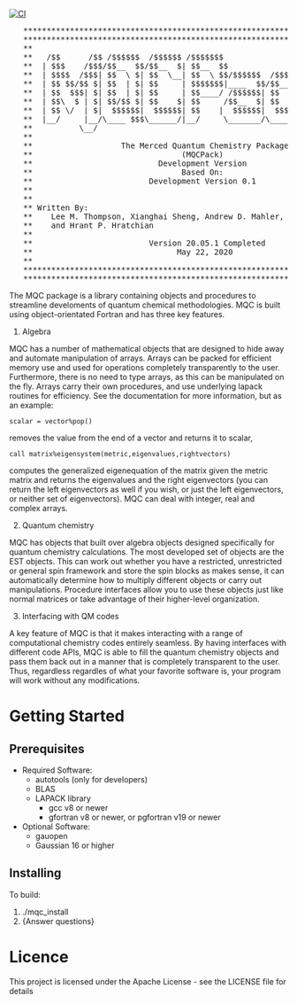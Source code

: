 [![CI](https://github.com/leethomo86/mqcPack/actions/workflows/ci.yml/badge.svg)](https://github.com/leethomo86/mqcPack/actions/workflows/ci.yml)
<pre>
   **************************************************************************
   **************************************************************************
   **                                                                      **
   **   /$$      /$$ /$$$$$$  /$$$$$$ /$$$$$$$                  /$$        ** 
   **  | $$$    /$$$/$$__  $$/$$__  $| $$__  $$                | $$        **
   **  | $$$$  /$$$| $$  \ $| $$  \__| $$  \ $$/$$$$$$  /$$$$$$| $$   /$$  ** 
   **  | $$ $$/$$ $| $$  | $| $$     | $$$$$$$|____  $$/$$_____| $$  /$$/  **
   **  | $$  $$$| $| $$  | $| $$     | $$____/ /$$$$$$| $$     | $$$$$$/   **
   **  | $$\  $ | $| $$/$$ $| $$    $| $$     /$$__  $| $$     | $$_  $$   **
   **  | $$ \/  | $|  $$$$$$|  $$$$$$| $$    |  $$$$$$|  $$$$$$| $$ \  $$  **
   **  |__/     |__/\____ $$$\______/|__/     \_______/\_______|__/  \__/  **
   **          \__/                                                        **
   **                                                                      **
   **                   The Merced Quantum Chemistry Package               **
   **                                (MQCPack)                             **
   **                           Development Version                        **
   **                                Based On:                             **
   **                         Development Version 0.1                      **
   **                                                                      **
   **                                                                      **
   ** Written By:                                                          **
   **    Lee M. Thompson, Xianghai Sheng, Andrew D. Mahler, Dave Mullally  **
   **    and Hrant P. Hratchian                                            **
   **                                                                      **
   **                         Version 20.05.1 Completed                    **
   **                               May 22, 2020                           **
   **                                                                      **
   **************************************************************************
   **************************************************************************
</pre>                                                                      

The MQC package is a library containing objects and procedures to streamline develoments 
of quantum chemical methodologies. MQC is built using object-orientated Fortran and has 
three key features.  

1. Algebra

MQC has a number of mathematical objects that are designed to hide away and automate 
manipulation of arrays. Arrays can be packed for efficient memory use and used for 
operations completely transparently to the user. Furthermore, there is no need to type 
arrays, as this can be manipulated on the fly. Arrays carry their own procedures, and 
use underlying lapack routines for efficiency. See the documentation for more 
information, but as an example: 

	scalar = vector%pop()   
	
removes the value from the end of a vector and returns it to scalar,  

	call matrix%eigensystem(metric,eigenvalues,rightvectors)  
	
computes the generalized eigenequation of the matrix given the metric matrix and returns 
the eigenvalues and the right eigenvectors (you can return the left eigenvectors as well 
if you wish, or just the left eigenvectors, or neither set of eigenvectors). MQC can 
deal with integer, real and complex arrays. 

2. Quantum chemistry 

MQC has objects that built over algebra objects designed specifically for quantum 
chemistry calculations. The most developed set of objects are the EST objects. This can 
work out whether you have a restricted, unrestricted or general spin framework and store 
the spin blocks as makes sense, it can automatically determine how to multiply different 
objects or carry out manipulations. Procedure interfaces allow you to use these objects 
just like normal matrices or take advantage of their higher-level organization.  

3. Interfacing with QM codes

A key feature of MQC is that it makes interacting with a range of computational 
chemistry codes entirely seamless. By having interfaces with different code APIs, MQC is 
able to fill the quantum chemistry objects and pass them back out in a manner that is 
completely transparent to the user. Thus, regardless regardles of what your favorite 
software is, your program will work without any modifications. 
 
# Getting Started

## Prerequisites
  + Required Software:
	 - autotools (only for developers)
	 - BLAS
	 - LAPACK library
         - gcc v8 or newer
         - gfortran v8 or newer, or pgfortran v19 or newer
  + Optional Software:
	 - gauopen
	 - Gaussian 16 or higher

## Installing

  To build:
   1. ./mqc_install
   1. {Answer questions}

# Licence
  This project is licensed under the Apache License - see the LICENSE file for details

